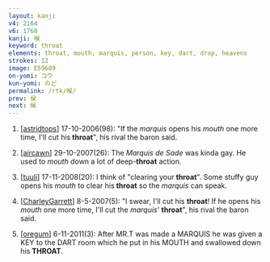```yaml
---
layout: kanji
v4: 2164
v6: 1768
kanji: 喉
keyword: throat
elements: throat, mouth, marquis, person, key, dart, drop, heavens
strokes: 12
image: E59689
on-yomi: コウ
kun-yomi: のど
permalink: /rtk/喉/
prev: 侯
next: 候
---
```


1) [<a href="http://kanji.koohii.com/profile/astridtops">astridtops</a>] 17-10-2006(98): &quot;If the <em>marquis</em> opens his <em>mouth</em> one more time, I&#039;ll cut his<strong> throat</strong>&quot;, his rival the baron said.

2) [<a href="http://kanji.koohii.com/profile/aircawn">aircawn</a>] 29-10-2007(26): The <em>Marquis de Sade</em> was kinda gay. He used to <em>mouth</em> down a lot of deep-<strong>throat</strong> action.

3) [<a href="http://kanji.koohii.com/profile/tuuli">tuuli</a>] 17-11-2008(20): I think of &quot;clearing your<strong> throat</strong>&quot;. Some stuffy guy opens his <em>mouth</em> to clear his<strong> throat</strong> so the <em>marquis</em> can speak.

4) [<a href="http://kanji.koohii.com/profile/CharleyGarrett">CharleyGarrett</a>] 8-5-2007(5): &quot;I swear, I&#039;ll cut his <strong>throat</strong>! If he opens his <em>mouth</em> one more time, I&#039;ll cut the <em>marquis</em>&#039; <strong>throat</strong>&quot;, his rival the baron said.

5) [<a href="http://kanji.koohii.com/profile/oregum">oregum</a>] 6-11-2011(3): After MR.T was made a MARQUIS he was given a KEY to the DART room which he put in his MOUTH and swallowed down his<strong> THROAT</strong>.

